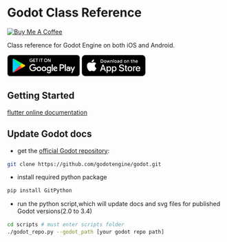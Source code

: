 # Godot Class Reference
[<img src="https://cdn.buymeacoffee.com/buttons/v2/default-yellow.png" alt="Buy Me A Coffee" height="60" width="217" >](https://www.buymeacoffee.com/fengjiongmax)

Class reference for Godot Engine on both iOS and Android.

[<img src="google-play-badge.png" height="50">](https://play.google.com/store/apps/details?id=com.fengjiongmax.godotclassreference)
[<img src="appstore-badge.png" height="50">](https://apps.apple.com/qa/app/godot-class-reference/id1523486419)

## Getting Started
[flutter online documentation](https://flutter.dev/docs)

## Update Godot docs
* get the [official Godot repository](https://github.com/godotengine/godot):
```bash
git clone https://github.com/godotengine/godot.git
```
* install required python package
```bash
pip install GitPython 
```
* run the python script,which will update docs and svg files for published Godot versions(2.0 to 3.4)
```bash
cd scripts # must enter scripts folder
./godot_repo.py --godot_path [your godot repo path]
```

